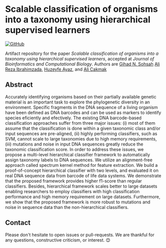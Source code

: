 # Scalable classification of organisms into a taxonomy using hierarchical supervised learners

[![GitHub](https://img.shields.io/github/license/itu-bioinformatics-database-lab/Hierarchical-Supervised-Learners?color=blue)](LICENSE)

Artifact repository for the paper _Scalable classification of organisms into a taxonomy using hierarchical supervised learners_, accepted at _Journal of Bioinformatics and Computational Biology_.
Authors are [Gihad N. Sohsah][gihad] [Ali Reza Ibrahimzada][ali], [Huzeyfe Ayaz][huzeyfe], and [Ali Cakmak][acakmak]

[gihad]: https://github.com/gnageeb
[ali]: https://alibrahimzada.github.io/
[huzeyfe]: https://github.com/HuzeyfeAyaz
[acakmak]: https://web.itu.edu.tr/alicakmak/

## Abstract
Accurately identifying organisms based on their partially available genetic material is an important task to explore the phylogenetic diversity in an environment. Specific fragments in the DNA sequence of a living organism have been defined as DNA barcodes and can be used as markers to identify species eficiently and efectively. The existing DNA barcode-based classification approaches suffer from three major issues: (i) most of them assume that the classification is done within a given taxonomic class and/or input sequences are pre-aligned, (ii) highly performing classifiers, such as SVM, cannot scale to large taxonomies due to high memory requirements, (iii) mutations and noise in input DNA sequences greatly reduce the taxonomic classification score. In order to address these issues, we propose a multi-level hierarchical classifier framework to automatically assign taxonomy labels to DNA sequences. We utilize an alignment-free approach called spectrum kernel method for feature extraction. We build a proof-of-concept hierarchical classifier with two levels, and evaluated it on real DNA sequence data from barcode of life data systems. We demonstrate that the proposed framework provides higher f1-score than regular classifiers. Besides, hierarchical framework scales better to large datasets enabling researchers to employ classifiers with high classification performance and high memory requirement on large datasets. Furthermore, we show that the proposed framework is more robust to mutations and noise in sequence data than the non-hierarchical classifiers.

## Contact
Please don't hesitate to open issues or pull-requests. We are thankful for any questions, constructive criticism, or interest. 😊
